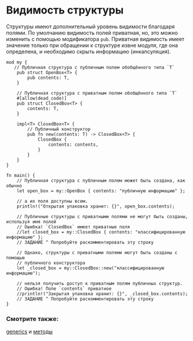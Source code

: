 # Видимость структуры

Структуры имеют дополнительный уровень видимости благодаря полями. По умолчанию
видимость полей приватная, но, это можно изменить с помощью модификатора `pub`.
Приватная видимость имеет значение только при обращении к структуре извне модуля,
где она определена, и необходимо скрыть информацию (инкапсуляция).

```rust,editable
mod my {
   // Публичная структура с публичным полем обобщённого типа `T`
    pub struct OpenBox<T> {
        pub contents: T,
    }

    // Публичная структура с приватным полем обобщённого типа `T`
    #[allow(dead_code)]
    pub struct ClosedBox<T> {
        contents: T,
    }

    impl<T> ClosedBox<T> {
        // Публичный конструктор
        pub fn new(contents: T) -> ClosedBox<T> {
            ClosedBox {
                contents: contents,
            }
        }
    }
}

fn main() {
    // Публичная структура с публичным полем может быть создана, как обычно
    let open_box = my::OpenBox { contents: "публичную информацию" };

    // а их поля доступны всем.
    println!("Открытая упаковка хранит: {}", open_box.contents);

    // Публичные структуры с приватными полями не могут быть созданы, используя имя полей
    // Ошибка! `ClosedBox` имеет приватные поля
    //let closed_box = my::ClosedBox { contents: "классифицированную информацию" };
    // ЗАДАНИЕ ^ Попробуйте раскомментировать эту строку

    // Однако, структуры с приватными полями могут быть созданы с помощью
    // публичного конструктора
    let _closed_box = my::ClosedBox::new("классифицированную информацию");

    // нельзя получить доступ к приватным полям публичных структур.
    // Ошибка! Поле `contents` приватное
    //println!("Закрытая упаковка хранит: {}", _closed_box.contents);
    // ЗАДАНИЕ ^ Попробуйте раскомментировать эту строку
}
```

### Смотрите также:

[generics][generics] и [методы][methods]

[generics]: generics.html
[methods]: fn/methods.html